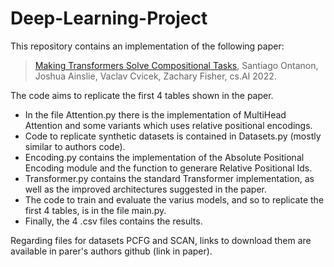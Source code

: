 # Deep-Learning-Project

This repository contains an implementation of the following paper:

> [Making Transformers Solve Compositional Tasks](https://arxiv.org/abs/2108.04378), Santiago Ontanon, Joshua Ainslie, Vaclav Cvicek, Zachary Fisher, cs.AI 2022.

The code aims to replicate the first 4 tables shown in the paper.

* In the file Attention.py there is the implementation of MultiHead Attention and some variants which uses relative positional encodings.
* Code to replicate synthetic datasets is contained in Datasets.py (mostly similar to authors code).
* Encoding.py contains the implementation of the Absolute Positional Encoding module and the function to generare Relative Positional Ids.
* Transformer.py contains the standard Transformer implementation, as well as the improved architectures suggested in the paper.
* The code to train and evaluate the varius models, and so to replicate the first 4 tables, is in the file main.py.
* Finally, the 4 .csv files contains the results.

Regarding files for datasets PCFG and SCAN, links to download them are available in parer's authors github (link in paper).
